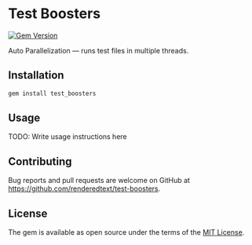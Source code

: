 # Test Boosters

[![Gem Version](https://badge.fury.io/rb/semaphore_test_boosters.svg)](https://badge.fury.io/rb/semaphore_test_boosters)

Auto Parallelization &mdash; runs test files in multiple threads.

## Installation

``` bash
gem install test_boosters
````

## Usage

TODO: Write usage instructions here

## Contributing

Bug reports and pull requests are welcome on GitHub at
https://github.com/renderedtext/test-boosters.


## License

The gem is available as open source under the terms of the
[MIT License](http://opensource.org/licenses/MIT).

